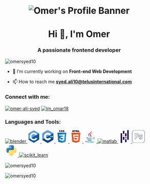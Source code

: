 <div style="background-image: url('https://w0.peakpx.com/wallpaper/141/817/HD-wallpaper-lightning-glow-black.jpg'); background-size: cover; background-position: center; padding: 20px;">
<h1 align="center">
  <img src="https://img.freepik.com/premium-photo/cool-cat-coding-cyber-style-concept-cyberpunk-cat-coding-adventures-futuristic-feline-digital-kitty-glam-techsavvy-cat_918839-66073.jpg" alt="Omer's Profile Banner" width="600" height="300" />
</h1>
<h1 align="center">Hi 👋, I'm Omer</h1>
<h3 align="center">A passionate frontend developer</h3>


<p align="left"> <img src="https://komarev.com/ghpvc/?username=omersyed10&label=Profile%20views&color=0e75b6&style=flat" alt="omersyed10" /> </p>

- 🔭 I’m currently working on **Front-end Web Development**

- 📫 How to reach me **syed.ali10@telusinternational.com**

<h3 align="left">Connect with me:</h3>
<p align="left">
<a href="https://linkedin.com/in/omer-ali-syed" target="blank"><img align="center" src="https://raw.githubusercontent.com/rahuldkjain/github-profile-readme-generator/master/src/images/icons/Social/linked-in-alt.svg" alt="omer-ali-syed" height="30" width="40" /></a>
<a href="https://instagram.com/im_omar18" target="blank"><img align="center" src="https://raw.githubusercontent.com/rahuldkjain/github-profile-readme-generator/master/src/images/icons/Social/instagram.svg" alt="im_omar18" height="30" width="40" /></a>
</p>

<h3 align="left">Languages and Tools:</h3>
<p align="left"> <a href="https://www.blender.org/" target="_blank" rel="noreferrer"> <img src="https://download.blender.org/branding/community/blender_community_badge_white.svg" alt="blender" width="40" height="40"/> </a> <a href="https://www.cprogramming.com/" target="_blank" rel="noreferrer"> <img src="https://raw.githubusercontent.com/devicons/devicon/master/icons/c/c-original.svg" alt="c" width="40" height="40"/> </a> <a href="https://www.w3schools.com/cpp/" target="_blank" rel="noreferrer"> <img src="https://raw.githubusercontent.com/devicons/devicon/master/icons/cplusplus/cplusplus-original.svg" alt="cplusplus" width="40" height="40"/> </a> <a href="https://www.w3schools.com/css/" target="_blank" rel="noreferrer"> <img src="https://raw.githubusercontent.com/devicons/devicon/master/icons/css3/css3-original-wordmark.svg" alt="css3" width="40" height="40"/> </a> <a href="https://www.w3.org/html/" target="_blank" rel="noreferrer"> <img src="https://raw.githubusercontent.com/devicons/devicon/master/icons/html5/html5-original-wordmark.svg" alt="html5" width="40" height="40"/> </a> <a href="https://www.java.com" target="_blank" rel="noreferrer"> <img src="https://raw.githubusercontent.com/devicons/devicon/master/icons/java/java-original.svg" alt="java" width="40" height="40"/> </a> <a href="https://www.mathworks.com/" target="_blank" rel="noreferrer"> <img src="https://upload.wikimedia.org/wikipedia/commons/2/21/Matlab_Logo.png" alt="matlab" width="40" height="40"/> </a> <a href="https://pandas.pydata.org/" target="_blank" rel="noreferrer"> <img src="https://raw.githubusercontent.com/devicons/devicon/2ae2a900d2f041da66e950e4d48052658d850630/icons/pandas/pandas-original.svg" alt="pandas" width="40" height="40"/> </a> <a href="https://www.photoshop.com/en" target="_blank" rel="noreferrer"> <img src="https://raw.githubusercontent.com/devicons/devicon/master/icons/photoshop/photoshop-line.svg" alt="photoshop" width="40" height="40"/> </a> <a href="https://www.python.org" target="_blank" rel="noreferrer"> <img src="https://raw.githubusercontent.com/devicons/devicon/master/icons/python/python-original.svg" alt="python" width="40" height="40"/> </a> <a href="https://scikit-learn.org/" target="_blank" rel="noreferrer"> <img src="https://upload.wikimedia.org/wikipedia/commons/0/05/Scikit_learn_logo_small.svg" alt="scikit_learn" width="40" height="40"/> </a> </p>

<p><img align="center" src="https://github-readme-stats.vercel.app/api/top-langs?username=omersyed10&show_icons=true&locale=en&layout=compact" alt="omersyed10" /></p>

<p><img align="center" src="https://github-readme-streak-stats.herokuapp.com/?user=omersyed10&" alt="omersyed10" /></p>
